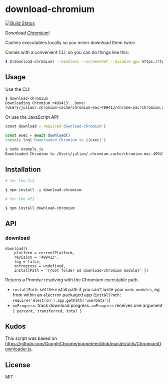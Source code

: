 # download-chromium

[![Build Status](https://travis-ci.org/juliangruber/download-chromium.svg?branch=master)](https://travis-ci.org/juliangruber/download-chromium)

Download [Chromium](https://www.chromium.org/)!

Caches executables locally so you never download them twice.

Comes with a convenient CLI, so you can do things like this:

```bash
$ $(download-chromium) --headless --screenshot --disable-gpu https://twitter.com/
```

## Usage

Use the CLI:

```bash
$ download-chromium
Downloading Chromium r499413...Done!
/Users/julian/.chromium-cache/chromium-mac-499413/chrome-mac/Chromium.app/Contents/MacOS/Chromium
```

Or use the JavaScript API:

```js
const download = require('download-chromium')

const exec = await download()
console.log(`Downloaded Chromium to ${exec}`)
```

```bash
$ node example.js
Downloaded Chromium to /Users/julian/.chromium-cache/chromium-mac-499413/chrome-mac/Chromium.app/Contents/MacOS/Chromium
```

## Installation

```bash
# for the CLI

$ npm install -g download-chromium

# for the API

$ npm install download-chromium
```

## API

### download
```
download({ 
	platform = currentPlatform, 
	revision = '499413', 
	log = false, 
	onProgress = undefined, 
	installPath = '{root folder od download-chromium module}' })
```
Returns a Promise resolving with the Chromium executable path.

* `installPath`: set the install path if you can't write your `node_modules`, eg from within an `electron` packaged app (`installPath: require('electron').app.getPath('userData')`)
* `onProgress`: track download progress. `onProgress` receives one argument `{ percent, transferred, total }` 

## Kudos

This script was based on https://github.com/GoogleChrome/puppeteer/blob/master/utils/ChromiumDownloader.js.

## License

MIT
